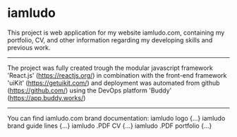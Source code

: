 # iamludo

This project is web application for my website iamludo.com, containing my portfolio, CV, and other information regarding my developing skills and previous work.

----

The project was fully created trough the modular javascript framework 'React.js' (https://reactjs.org/) in combination with the front-end framework 'uiKit' (https://getuikit.com/) and deployment was automated from github (https://github.com/) using the DevOps platform 'Buddy' (https://app.buddy.works/)

----

You can find iamludo.com brand documentation:
iamludo logo {...}
iamludo brand guide lines {...}
iamludo .PDF CV {...}
iamludo .PDF portfolio {...}
